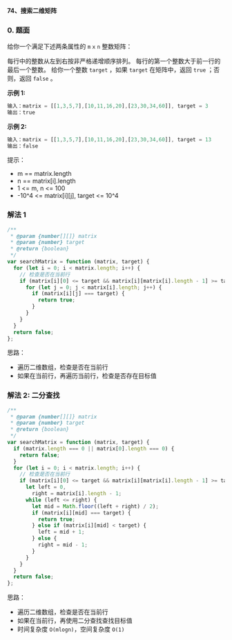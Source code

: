 #### 74、搜索二维矩阵

### 0. 题面

给你一个满足下述两条属性的 `m` `x` `n` 整数矩阵：

每行中的整数从左到右按非严格递增顺序排列。
每行的第一个整数大于前一行的最后一个整数。
给你一个整数 `target` ，如果 `target` 在矩阵中，返回 `true` ；否则，返回 `false` 。

**示例 1:**

```javascript
输入：matrix = [[1,3,5,7],[10,11,16,20],[23,30,34,60]], target = 3
输出：true
```

**示例 2:**

```javascript
输入：matrix = [[1,3,5,7],[10,11,16,20],[23,30,34,60]], target = 13
输出：false
```

提示：

- m == matrix.length
- n == matrix[i].length
- 1 <= m, n <= 100
- -10^4 <= matrix[i][j], target <= 10^4

### 解法 1

```javascript
/**
 * @param {number[][]} matrix
 * @param {number} target
 * @return {boolean}
 */
var searchMatrix = function (matrix, target) {
  for (let i = 0; i < matrix.length; i++) {
    // 检查是否在当前行
    if (matrix[i][0] <= target && matrix[i][matrix[i].length - 1] >= target) {
      for (let j = 0; j < matrix[i].length; j++) {
        if (matrix[i][j] === target) {
          return true;
        }
      }
    }
  }
  return false;
};
```

思路：

- 遍历二维数组，检查是否在当前行
- 如果在当前行，再遍历当前行，检查是否存在目标值

### 解法 2: 二分查找

```javascript
/**
 * @param {number[][]} matrix
 * @param {number} target
 * @return {boolean}
 */
var searchMatrix = function (matrix, target) {
  if (matrix.length === 0 || matrix[0].length === 0) {
    return false;
  }
  for (let i = 0; i < matrix.length; i++) {
    // 检查是否在当前行
    if (matrix[i][0] <= target && matrix[i][matrix[i].length - 1] >= target) {
      let left = 0,
        right = matrix[i].length - 1;
      while (left <= right) {
        let mid = Math.floor((left + right) / 2);
        if (matrix[i][mid] === target) {
          return true;
        } else if (matrix[i][mid] < target) {
          left = mid + 1;
        } else {
          right = mid - 1;
        }
      }
    }
  }
  return false;
};
```

思路：

- 遍历二维数组，检查是否在当前行
- 如果在当前行，再使用二分查找查找目标值
- 时间复杂度 `O(mlogn)`，空间复杂度 `O(1)`
